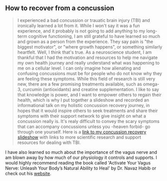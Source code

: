 ## How to recover from a concussion
> I experienced a bad concussion or trauatic brain injury (TBI) and ironically learned a lot from it. While I won't say it was a fun experience, and it probably is not going to add anything to my long-term cognitive functioning, I am still grateful to have learned so much and grown as a person from the experience. They say pain is "the biggest motivator", or "where growth happens", or something similarly heartfelt. Well, I think that's true. As a neuroscience student, I am thankful that I had the motivation and resources to help me navigate my own health journey and really understand what was happening to me on a cellular level. I can only imagine how alienating and confusing concussions must be for people who do not know why they are feeling these symptoms. While this field of research is still very new, there are a few promising treatments available, such as omega-3, curcumin (antioxidants) and creatine supplementation.
I like to say that knowledge is power, and I want to empower others to regain their health, which is why I put together a slideshow and recorded an informational talk on my holistic concussion recovery journey, in hopes that it would inspire others to seek treatments and share their symptoms with their support network  to give insight on what a concussion really is. It's realy difficult to convey the scary symptoms that can accompany concussions unless you -heaven forbid- go through one yourself. Here is a [link to my concussion recovery slideshow](https://docs.google.com/presentation/d/1O8699A8tJiSB8LyywPFCP7YTitBrif0VHjsIlTgR0tQ/edit?usp=sharing) with links to more scientific research and support resources for dealing with TBI.

I have also learned so much about the importance of the vagus nerve and am blown away by how much of our physiology it controls and supports.
I would highly recommend reading the book called 'Activate Your Vagus Nerve: Unleash Your Body’s Natural Ability to Heal' by Dr. Navaz Habib or check out his [website](http://drhabib.ca/2016/07/activate-vagus-nerve/).
